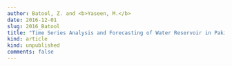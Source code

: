 ```yaml
---
author: Batool, Z. and <b>Yaseen, M.</b>
date: 2016-12-01
slug: 2016_Batool
title: "Time Series Analysis and Forecasting of Water Reservoir in Pakistan"
kind: article
kind: unpublished
comments: false
---
```

